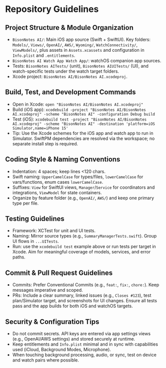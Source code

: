 # Repository Guidelines

## Project Structure & Module Organization
- `BisonNotes AI/`: Main iOS app source (Swift + SwiftUI). Key folders: `Models/`, `Views/`, `OpenAI/`, `AWS/`, `Wyoming/`, `WatchConnectivity/`, `ViewModels/`, plus assets in `Assets.xcassets` and configuration in `Info.plist` and `.entitlements`.
- `BisonNotes AI Watch App Watch App/`: watchOS companion app sources.
- Tests: `BisonNotes AITests/` (unit), `BisonNotes AIUITests/` (UI), and watch-specific tests under the watch target folders.
- Xcode project: `BisonNotes AI/BisonNotes AI.xcodeproj`.

## Build, Test, and Development Commands
- Open in Xcode: `open "BisonNotes AI/BisonNotes AI.xcodeproj"`
- Build (iOS app): `xcodebuild -project "BisonNotes AI/BisonNotes AI.xcodeproj" -scheme "BisonNotes AI" -configuration Debug build`
- Test (iOS): `xcodebuild test -project "BisonNotes AI/BisonNotes AI.xcodeproj" -scheme "BisonNotes AI" -destination 'platform=iOS Simulator,name=iPhone 15'`
- Tip: Use the Xcode schemes for the iOS app and watch app to run in Simulator. SwiftPM dependencies are resolved via the workspace; no separate install step is required.

## Coding Style & Naming Conventions
- Indentation: 4 spaces; keep lines <120 chars.
- Swift naming: `UpperCamelCase` for types/files, `lowerCamelCase` for vars/functions, enum cases `lowerCamelCase`.
- Suffixes: `View` for SwiftUI views, `Manager`/`Service` for coordinators and integrations, `ViewModel` for state containers.
- Organize by feature folder (e.g., `OpenAI/`, `AWS/`) and keep one primary type per file.

## Testing Guidelines
- Framework: XCTest for unit and UI tests.
- Naming: Mirror source types (e.g., `SummaryManagerTests.swift`). Group UI flows in `...UITests`.
- Run: use the `xcodebuild test` example above or run tests per target in Xcode. Aim for meaningful coverage of models, services, and error paths.

## Commit & Pull Request Guidelines
- Commits: Prefer Conventional Commits (e.g., `feat:`, `fix:`, `chore:`). Keep messages imperative and scoped.
- PRs: Include a clear summary, linked issues (e.g., `Closes #123`), test plan/Simulator target, and screenshots for UI changes. Ensure all tests pass and the app builds for both iOS and watchOS targets.

## Security & Configuration Tips
- Do not commit secrets. API keys are entered via app settings views (e.g., OpenAI/AWS settings) and stored securely at runtime.
- Keep entitlements and `Info.plist` minimal and in sync with capabilities used (iCloud, Background Modes, Microphone).
- When touching background processing, audio, or sync, test on device and watch pairs where possible.

